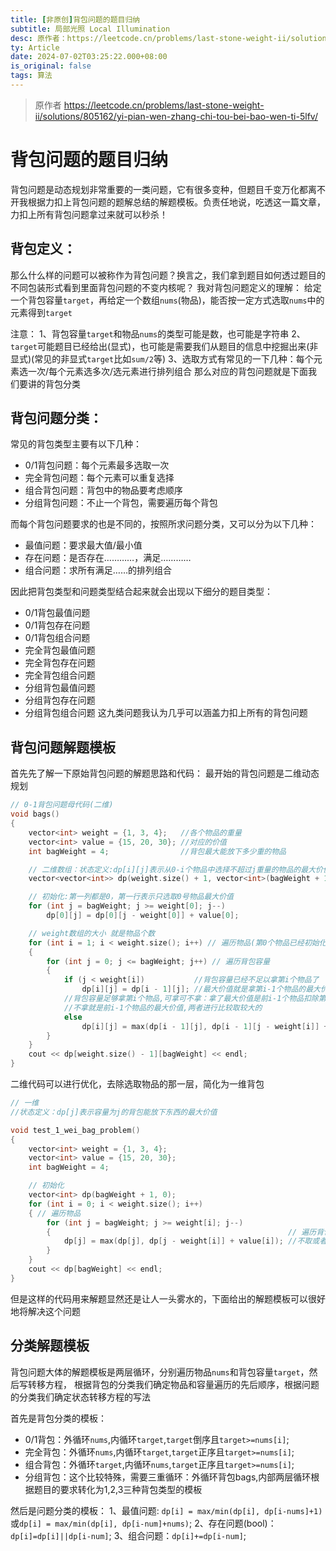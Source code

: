 ```yaml
---
title: [非原创]背包问题的题目归纳
subtitle: 局部光照 Local Illumination
desc: 原作者：https://leetcode.cn/problems/last-stone-weight-ii/solutions/805162/yi-pian-wen-zhang-chi-tou-bei-bao-wen-ti-5lfv/
ty: Article
date: 2024-07-02T03:25:22.000+08:00
is_original: false
tags: 算法
---
```


> 原作者 https://leetcode.cn/problems/last-stone-weight-ii/solutions/805162/yi-pian-wen-zhang-chi-tou-bei-bao-wen-ti-5lfv/

# 背包问题的题目归纳
背包问题是动态规划非常重要的一类问题，它有很多变种，但题目千变万化都离不开我根据力扣上背包问题的题解总结的解题模板。负责任地说，吃透这一篇文章，力扣上所有背包问题拿过来就可以秒杀！

## 背包定义：
那么什么样的问题可以被称作为背包问题？换言之，我们拿到题目如何透过题目的不同包装形式看到里面背包问题的不变内核呢？
我对背包问题定义的理解：
给定一个背包容量`target`，再给定一个数组`nums`(物品)，能否按一定方式选取`nums`中的元素得到`target`

注意：
1、背包容量`target`和物品`nums`的类型可能是数，也可能是字符串
2、`target`可能题目已经给出(显式)，也可能是需要我们从题目的信息中挖掘出来(非显式)(常见的非显式`target`比如`sum/2`等)
3、选取方式有常见的一下几种：每个元素选一次/每个元素选多次/选元素进行排列组合
那么对应的背包问题就是下面我们要讲的背包分类

## 背包问题分类：
常见的背包类型主要有以下几种：
- 0/1背包问题：每个元素最多选取一次
- 完全背包问题：每个元素可以重复选择
- 组合背包问题：背包中的物品要考虑顺序
- 分组背包问题：不止一个背包，需要遍历每个背包

 而每个背包问题要求的也是不同的，按照所求问题分类，又可以分为以下几种：
- 最值问题：要求最大值/最小值
- 存在问题：是否存在…………，满足…………
- 组合问题：求所有满足……的排列组合

因此把背包类型和问题类型结合起来就会出现以下细分的题目类型：
- 0/1背包最值问题
- 0/1背包存在问题
- 0/1背包组合问题
- 完全背包最值问题
- 完全背包存在问题
- 完全背包组合问题
- 分组背包最值问题
- 分组背包存在问题
- 分组背包组合问题
这九类问题我认为几乎可以涵盖力扣上所有的背包问题

## 背包问题解题模板
首先先了解一下原始背包问题的解题思路和代码：
最开始的背包问题是二维动态规划

```cpp
// 0-1背包问题母代码(二维)
void bags()
{
    vector<int> weight = {1, 3, 4};   //各个物品的重量
    vector<int> value = {15, 20, 30}; //对应的价值
    int bagWeight = 4;                //背包最大能放下多少重的物品

    // 二维数组：状态定义:dp[i][j]表示从0-i个物品中选择不超过j重量的物品的最大价值
    vector<vector<int>> dp(weight.size() + 1, vector<int>(bagWeight + 1, 0));

    // 初始化:第一列都是0，第一行表示只选取0号物品最大价值
    for (int j = bagWeight; j >= weight[0]; j--)
        dp[0][j] = dp[0][j - weight[0]] + value[0];

    // weight数组的大小 就是物品个数
    for (int i = 1; i < weight.size(); i++) // 遍历物品(第0个物品已经初始化)
    {
        for (int j = 0; j <= bagWeight; j++) // 遍历背包容量
        {
            if (j < weight[i])           //背包容量已经不足以拿第i个物品了
                dp[i][j] = dp[i - 1][j]; //最大价值就是拿第i-1个物品的最大价值
            //背包容量足够拿第i个物品,可拿可不拿：拿了最大价值是前i-1个物品扣除第i个物品的 重量的最大价值加上i个物品的价值
            //不拿就是前i-1个物品的最大价值,两者进行比较取较大的
            else
                dp[i][j] = max(dp[i - 1][j], dp[i - 1][j - weight[i]] + value[i]);
        }
    }
    cout << dp[weight.size() - 1][bagWeight] << endl;
}

```

二维代码可以进行优化，去除选取物品的那一层，简化为一维背包
```cpp
// 一维
//状态定义：dp[j]表示容量为j的背包能放下东西的最大价值

void test_1_wei_bag_problem()
{
    vector<int> weight = {1, 3, 4};
    vector<int> value = {15, 20, 30};
    int bagWeight = 4;

    // 初始化
    vector<int> dp(bagWeight + 1, 0);
    for (int i = 0; i < weight.size(); i++)
    { // 遍历物品
        for (int j = bagWeight; j >= weight[i]; j--)
        {                                                     // 遍历背包容量(一定要逆序)
            dp[j] = max(dp[j], dp[j - weight[i]] + value[i]); //不取或者取第i个
        }
    }
    cout << dp[bagWeight] << endl;
}
```

但是这样的代码用来解题显然还是让人一头雾水的，下面给出的解题模板可以很好地将解决这个问题

## 分类解题模板
背包问题大体的解题模板是两层循环，分别遍历物品`nums`和背包容量`target`，然后写转移方程，
根据背包的分类我们确定物品和容量遍历的先后顺序，根据问题的分类我们确定状态转移方程的写法

首先是背包分类的模板：
- 0/1背包：外循环`nums`,内循环`target`,`target`倒序且`target>=nums[i]`;
- 完全背包：外循环`nums`,内循环`target`,`target`正序且`target>=nums[i]`;
- 组合背包：外循环`target`,内循环`nums`,`target`正序且`target>=nums[i]`;
- 分组背包：这个比较特殊，需要三重循环：外循环背包bags,内部两层循环根据题目的要求转化为1,2,3三种背包类型的模板

然后是问题分类的模板：
1、最值问题: `dp[i] = max/min(dp[i], dp[i-nums]+1)`或`dp[i] = max/min(dp[i], dp[i-num]+nums)`;
2、存在问题(bool)：`dp[i]=dp[i]||dp[i-num]`;
3、组合问题：`dp[i]+=dp[i-num]`;